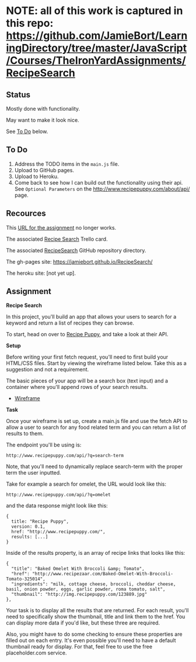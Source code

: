 # NOTE: all of this work is captured in this repo: https://github.com/JamieBort/LearningDirectory/tree/master/JavaScript/Courses/TheIronYardAssignments/RecipeSearch

## Status

Mostly done with functionality.

May want to make it look nice.

See [To Do](https://github.com/JamieBort/LearningDirectory/tree/master/JavaScript/Courses/TheIronYardAssignments/RecipeSearch#to-do) below.

## To Do

1. Address the TODO items in the `main.js` file.
2. Upload to GitHub pages.
3. Upload to Heroku.
4. Come back to see how I can build out the functionality using their api. See `Optional Parameters` on the http://www.recipepuppy.com/about/api/ page.

## Recources

This [URL for the  assignment](https://newline.theironyard.com/cohorts/15/courses/9/projects/73) no longer works.

The associated [Recipe Search](https://trello.com/c/gp44nJAM/966-recipe-search?menu=filter&filter=label:Home) Trello card.

The associated [RecipeSearch](https://github.com/JamieBort/LearningDirectory/tree/master/JavaScript/Courses/TheIronYardAssignments/RecipeSearch) GitHub repository directory.

The gh-pages site: https://jamiebort.github.io/RecipeSearch/

The heroku site: [not yet up].

## Assignment

**Recipe Search**

In this project, you'll build an app that allows your users to search for a keyword and return a list of recipes they can browse.

To start, head on over to [Recipe Puppy](http://www.recipepuppy.com/about/api/), and take a look at their API.

**Setup**

Before writing your first fetch request, you'll need to first build your HTML/CSS files. Start by viewing the wireframe listed below. Take this as a suggestion and not a requirement.

The basic pieces of your app will be a search box (text input) and a container where you'll append rows of your search results.

* [Wireframe](https://tiy-learn-content.s3.amazonaws.com/13565bd1-wireframe.png)

**Task**

Once your wireframe is set up, create a main.js file and use the fetch API to allow a user to search for any food related term and you can return a list of results to them.

The endpoint you'll be using is:
```
http://www.recipepuppy.com/api/?q=search-term
```
Note, that you'll need to dynamically replace search-term with the proper term the user inputted.

Take for example a search for omelet, the URL would look like this:
```
http://www.recipepuppy.com/api/?q=omelet
```
and the data response might look like this:

```
{
  title: "Recipe Puppy",
  version: 0.1,
  href: "http://www.recipepuppy.com/",
  results: [...]
}
```

Inside of the results property, is an array of recipe links that looks like this:
```
{
  "title": "Baked Omelet With Broccoli &amp; Tomato",
  "href": "http://www.recipezaar.com/Baked-Omelet-With-Broccoli-Tomato-325014",
  "ingredients": "milk, cottage cheese, broccoli, cheddar cheese, basil, onion powder, eggs, garlic powder, roma tomato, salt",
  "thumbnail": "http://img.recipepuppy.com/123889.jpg"
},
```
Your task is to display all the results that are returned. For each result, you'll need to specifically show the thumbnail, title and link them to the href. You can display more data if you'd like, but these three are required.

Also, you might have to do some checking to ensure these properties are filled out on each entry. It's even possible you'll need to have a default thumbnail ready for display. For that, feel free to use the free placeholder.com service.

